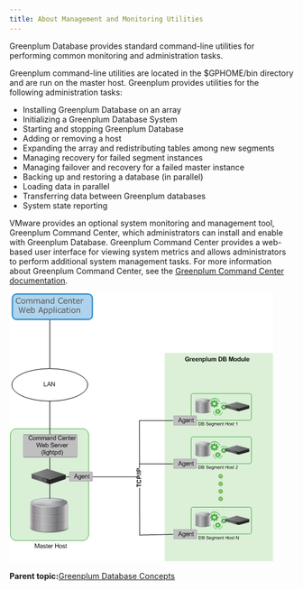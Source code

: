 ```yaml
---
title: About Management and Monitoring Utilities 
---
```


Greenplum Database provides standard command-line utilities for performing common monitoring and administration tasks.

Greenplum command-line utilities are located in the $GPHOME/bin directory and are run on the master host. Greenplum provides utilities for the following administration tasks:

-   Installing Greenplum Database on an array
-   Initializing a Greenplum Database System
-   Starting and stopping Greenplum Database
-   Adding or removing a host
-   Expanding the array and redistributing tables among new segments
-   Managing recovery for failed segment instances
-   Managing failover and recovery for a failed master instance
-   Backing up and restoring a database \(in parallel\)
-   Loading data in parallel
-   Transferring data between Greenplum databases
-   System state reporting

VMware provides an optional system monitoring and management tool, Greenplum Command Center, which administrators can install and enable with Greenplum Database. Greenplum Command Center provides a web-based user interface for viewing system metrics and allows administrators to perform additional system management tasks. For more information about Greenplum Command Center, see the [Greenplum Command Center documentation](https://gpcc.docs.pivotal.io).

![](../graphics/cc_arch_gpdb.png "Greenplum Command Center Architecture")

**Parent topic:**[Greenplum Database Concepts](../intro/partI.html)

